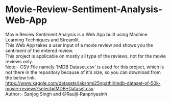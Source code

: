 # Movie-Review-Sentiment-Analysis-Web-App
Movie Review Sentiment Analysis is a Web App built using Machine Learning Techniques and Streamlit.<br>
This Web App takes a user input of a movie review and shows you the sentiment of the entered review.<br>
This project is applicable on mostly all type of the reviews, not for the movie reviews only.<br>
Note:- CSV File namely 'IMDB Dataset.csv' is used for this project, which is not there in the repository because of it's size, so you can download from the below link.<br>
https://www.kaggle.com/datasets/lakshmi25npathi/imdb-dataset-of-50k-movie-reviews?select=IMDB+Dataset.csv<br>
Author:- Sanjog Singh and @Raulji-Ranpriyasinh
